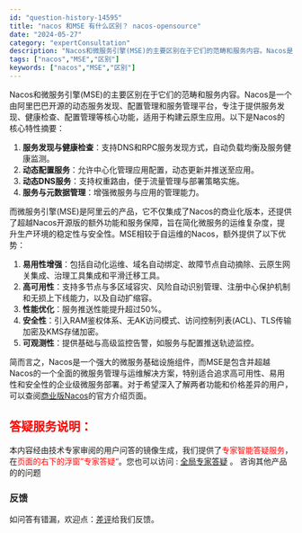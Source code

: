 ```yaml
---
id: "question-history-14595"
title: "nacos 和MSE 有什么区别？ nacos-opensource"
date: "2024-05-27"
category: "expertConsultation"
description: "Nacos和微服务引擎(MSE)的主要区别在于它们的范畴和服务内容。Nacos是一个由阿里巴巴开源的动态服务发现、配置管理和服务管理平台，专注于提供服务发现、健康检查、配置管理等核心功能，适用于构建云原生应用。以下是Nacos的核心特性摘要：1. **服务发现与健康检查**：支持DNS和RPC服务发"
tags: ["nacos","MSE","区别"]
keywords: ["nacos","MSE","区别"]
---
```


Nacos和微服务引擎(MSE)的主要区别在于它们的范畴和服务内容。Nacos是一个由阿里巴巴开源的动态服务发现、配置管理和服务管理平台，专注于提供服务发现、健康检查、配置管理等核心功能，适用于构建云原生应用。以下是Nacos的核心特性摘要：

1. **服务发现与健康检查**：支持DNS和RPC服务发现方式，自动负载均衡及服务健康监测。
2. **动态配置服务**：允许中心化管理应用配置，动态更新并推送至应用。
3. **动态DNS服务**：支持权重路由，便于流量管理与部署策略实施。
4. **服务与元数据管理**：增强微服务与应用的管理能力。

而微服务引擎(MSE)是阿里云的产品，它不仅集成了Nacos的商业化版本，还提供了超越Nacos开源版的额外功能和服务保障，旨在简化微服务的运维复杂度，提升生产环境的稳定性与安全性。MSE相较于自运维的Nacos，额外提供了以下优势：

1. **易用性增强**：包括自动化运维、域名自动绑定、故障节点自动摘除、云原生网关集成、治理工具集成和平滑迁移工具。
2. **高可用性**：支持多节点与多区域容灾、风险自动识别管理、注册中心保护机制和无损上下线能力，以及自动扩缩容。
3. **性能优化**：服务推送性能提升超过50%。
4. **安全性**：引入RAM鉴权体系、无AK访问模式、访问控制列表(ACL)、TLS传输加密及KMS存储加密。
5. **可观测性**：提供基础与高级监控告警，如服务与配置推送轨迹监控。

简而言之，Nacos是一个强大的微服务基础设施组件，而MSE是包含并超越Nacos的一个全面的微服务管理与运维解决方案，特别适合追求高可用性、易用性和安全性的企业级微服务部署。对于希望深入了解两者功能和价格差异的用户，可以查阅[商业版Nacos](https://nacos.io/cloud/)的官方介绍页面。
## <font color="#FF0000">答疑服务说明：</font> 

本内容经由技术专家审阅的用户问答的镜像生成，我们提供了<font color="#FF0000">专家智能答疑服务</font>，在<font color="#FF0000">页面的右下的浮窗”专家答疑“</font>。您也可以访问 : [全局专家答疑](https://opensource.alibaba.com/chatBot) 。 咨询其他产品的的问题

### 反馈
如问答有错漏，欢迎点：[差评](https://ai.nacos.io/user/feedbackByEnhancerGradePOJOID?enhancerGradePOJOId=14597)给我们反馈。
